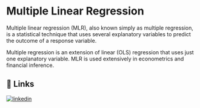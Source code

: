 
# Multiple Linear Regression

Multiple linear regression (MLR), also known simply as multiple regression, is a statistical technique that uses several explanatory variables to predict the outcome of a response variable.

Multiple regression is an extension of linear (OLS) regression that uses just one explanatory variable.
MLR is used extensively in econometrics and financial inference.


## 🔗 Links
[![linkedin](https://img.shields.io/badge/linkedin-0A66C2?style=for-the-badge&logo=linkedin&logoColor=white)](https://www.linkedin.com/in/lakshmipriya-s/)


  